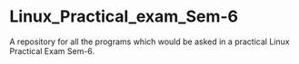 # Linux_Practical_exam_Sem-6
A repository for all the programs which would be asked in a practical Linux Practical Exam Sem-6.
